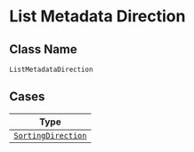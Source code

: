 
# List Metadata Direction

## Class Name

`ListMetadataDirection`

## Cases

| Type |
|  --- |
| [`SortingDirection`](../../../doc/models/sorting-direction.md) |

